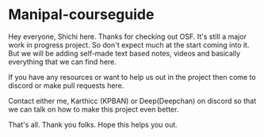 # Manipal-courseguide

Hey everyone, Shichi here. Thanks for checking out OSF. It's still a major work in progress project. So don't expect much at the start coming into it. But we will be adding self-made text based notes, videos and basically everything that we can find here. 

If you have any resources or want to help us out in the project then come to discord or make pull requests here. 

Contact either me, Karthicc (KPBAN) or Deep(Deepchan) on discord so that we can talk on how to make this project even better. 

That's all. Thank you folks. Hope this helps you out.
